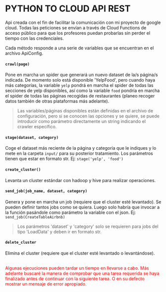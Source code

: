 # PYTHON TO CLOUD API REST

Api creada con el fin de facilitar la comunicación con mi proyecto de google cloud. Todas las peticiones se envían a través de Cloud Functions de acceso público para que los profesores puedan probarlas sin perder el tiempo con las credenciales.

Cada método responde a una serie de variables que se encuentran en el archivo ApiConfig.

#### `crawl(page)`
Pone en marcha un spider que generará un nuevo dataset de la/s página/s indicada. De momento solo está disponible 'YelpFood', pero cuando haya más categorías, la variable `yelp` pondrá en marcha el spider de todas las secciones de yelp disponibles, así como la variable `food` pondría en marcha el spider de todas las páginas recogidas de restaurantes (planeo recoger datos también de otras plataformas más adelante).
> Las variables/páginas disponibles están definidas en el archivo de configuración, pero si se conocen las opciones y se quiere, se puede introducir como parámetro directamente un string indicando el crawler específico.

#### `stage(dataset, category)`
Coge el dataset más reciente de la página y categoría que le indiques y lo mete en la carpeta `input/` para su posterior tratamiento. Los parámetros tienen que estar en formato str. Ej: `stage('yelp', 'food')`

#### `create_cluster()`
Levanta un cluster estándar con hadoop y hive para realizar operaciones.

#### `send_job(job_name, dataset, category)`
Genera y pone en marcha un job (requiere que el cluster esté levantado). Se pueden definir tantos jobs como se quiera. Luego solo habría que invocar a la función pasándole como parámetro la variable con el json. Ej: `send_job(CreateTableAirbnb)`
>Los parámetros 'dataset' y 'category' solo se requieren para jobs del tipo 'LoadData' y deben ir en formato str.

#### `delete_cluster`
Elimina el cluster (requiere que el cluster esté levantado o levantándose).

<br>
<span style="color:red">Algunas ejecuciones pueden tardar un tiempo en llevarse a cabo. Más adelante buscaré la manera de comprobar que una tarea requerida se haya finalizado antes de continuar con la siguiente tarea. O en su defecto mostrar un mensaje de error apropiado.</span>